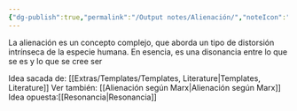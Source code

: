 ```yaml
---
{"dg-publish":true,"permalink":"/Output notes/Alienación/","noteIcon":"","created":"2025-06-01T20:16:59.546-04:00"}
---
```



La alienación es un concepto complejo, que aborda un tipo de distorsión intrínseca de la especie humana. En esencia, es una disonancia entre lo que se es y lo que se cree ser



Idea sacada de: [[Extras/Templates/Templates, Literature\|Templates, Literature]]
Ver también: [[Alienación según Marx\|Alienación según Marx]]
Idea opuesta:[[Resonancia\|Resonancia]]